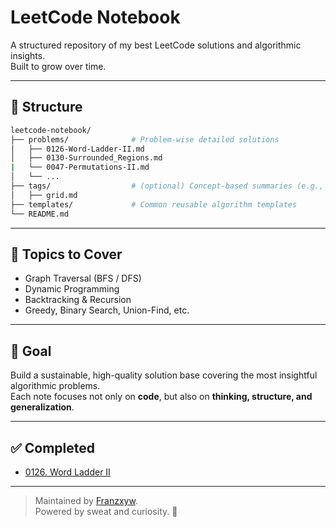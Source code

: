 # LeetCode Notebook

A structured repository of my best LeetCode solutions and algorithmic insights.  
Built to grow over time.

---

## 📂 Structure

```bash
leetcode-notebook/
├── problems/              # Problem-wise detailed solutions
│   ├── 0126-Word-Ladder-II.md
│   ├── 0130-Surrounded_Regions.md
|   └── 0047-Permutations-II.md
│   └── ...
├── tags/                  # (optional) Concept-based summaries (e.g., BFS.md)
│   ├── grid.md
├── templates/             # Common reusable algorithm templates
└── README.md
```

---

## 🧩 Topics to Cover

- Graph Traversal (BFS / DFS)
- Dynamic Programming
- Backtracking & Recursion
- Greedy, Binary Search, Union-Find, etc.

---

## 🚀 Goal

Build a sustainable, high-quality solution base covering the most insightful algorithmic problems.  
Each note focuses not only on **code**, but also on **thinking, structure, and generalization**.

---

## ✅ Completed

- [0126. Word Ladder II](./problems/0126-Word-Ladder-II.md)

---

> Maintained by [Franzxyw](https://github.com/Franzxyw).  
> Powered by sweat and curiosity. 🚀
